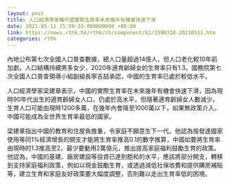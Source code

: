 ```yaml
---
layout: post
title: 人口經濟學家稱中國實際生育率未來幾年有機會快速下滑
date: 2021-05-11 15:59:33.000000000 +08:00
link: https://news.rthk.hk/rthk/ch/component/k2/1590310-20210511.htm
categories: rthk
---
```


內地公布第七次全國人口普查數據，總人口量超過14億人，但人口老化較10年前加劇，人口結構持續男多女少，2020年適育齡婦女的生育率只有1.3。國務院第七次全國人口普查領導小組副組長寧吉喆承認，中國的生育率已處於較低水平。

人口經濟學家梁建章表示，中國的實際生育率在未來幾年有機會快速下滑，因為現時90年代出生的適育齡婦女人口，仍處於高水平，但隨著適育齡婦女人數減少，生育人口可能由現時1200多萬，在幾年內會降至1000萬以下，如果無政策介入，中國可能成為全世界生育率最低的國家。

梁建章指出中國的教育和住屋負擔重，令家庭不願意生下一代。他認為按發達國家使用等同1%經濟增長的開支才能將生育率推高0.1的數字推算，中國如要將生育率由現時的1.3推高至2，最少要動用2萬億元，推出提高家庭福利鼓勵生育的政策。他認為，中國的基建、廠房建設等投資已達到飽和的水平，應該將部分開支，轉移到支持家庭福利政策，例如以現金鼓勵生育，或透過減低社保收費和提供購房補貼等，建立生育和家庭友好政策要大幅度調整，否則難以走出生育率低的困境。
